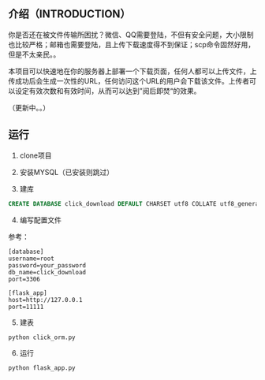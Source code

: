 ## 介绍（INTRODUCTION）

你是否还在被文件传输所困扰？微信、QQ需要登陆，不但有安全问题，大小限制也比较严格；邮箱也需要登陆，且上传下载速度得不到保证；scp命令固然好用，但是不太亲民。。

本项目可以快速地在你的服务器上部署一个下载页面，任何人都可以上传文件，上传成功后会生成一次性的URL，任何访问这个URL的用户会下载该文件。上传者可以设定有效次数和有效时间，从而可以达到”阅后即焚“的效果。

（更新中。。）

## 运行

1. clone项目

2. 安装MYSQL（已安装则跳过）

3. 建库
```SQL
CREATE DATABASE click_download DEFAULT CHARSET utf8 COLLATE utf8_general_ci;
```
4. 编写配置文件

参考：
```
[database]
username=root
password=your_password
db_name=click_download
port=3306

[flask_app]
host=http://127.0.0.1
port=11111
```

5. 建表

```
python click_orm.py
```

6. 运行

```
python flask_app.py
```